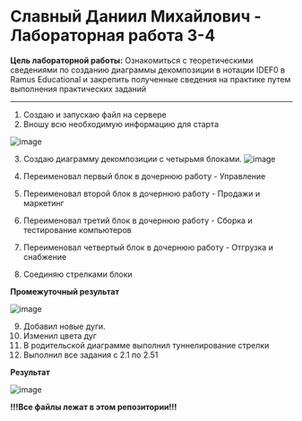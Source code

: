 # Славный Даниил Михайлович - Лабораторная работа 3-4

**Цель лабораторной работы:** 
Ознакомиться с теоретическими сведениями по созданию диаграммы декомпозиции в нотации IDEF0 в Ramus Educational и закрепить полученные сведения на практике путем выполнения практических заданий

****

1. Создаю и запускаю файл на сервере
2. Вношу всю необходимую информацию для старта

![image](https://github.com/user-attachments/assets/25d6d5d1-c799-491b-8c29-a1771477e448)

3. Создаю диаграмму декомпозиции с четырьмя блоками.
![image](https://github.com/user-attachments/assets/81f73ca1-26ec-4b51-821d-42aa9d26e41b)

4. Переименовал первый блок в дочернюю работу - Управление
5. Переименовал второй блок в дочернюю работу - Продажи и маркетинг
6. Переименовал третий блок в дочернюю работу - Сборка и тестирование компьютеров
7. Переименовал четвертый блок в дочернюю работу - Отгрузка и снабжение
8. Соединяю стрелками блоки

**Промежуточный результат**

![image](https://github.com/user-attachments/assets/a9b723b6-3bf2-4c46-8b28-a3106adcc42b)

9. Добавил новые дуги.
10. Изменил цвета дуг
11. В родительской диаграмме выполнил туннелирование стрелки
12. Выполнил все задания с 2.1 по 2.51

**Результат**

![image](https://github.com/user-attachments/assets/f98ee4f7-cc92-4c21-94c4-50f4fb37eb0e)

**!!!Все файлы лежат в этом репозитории!!!**
